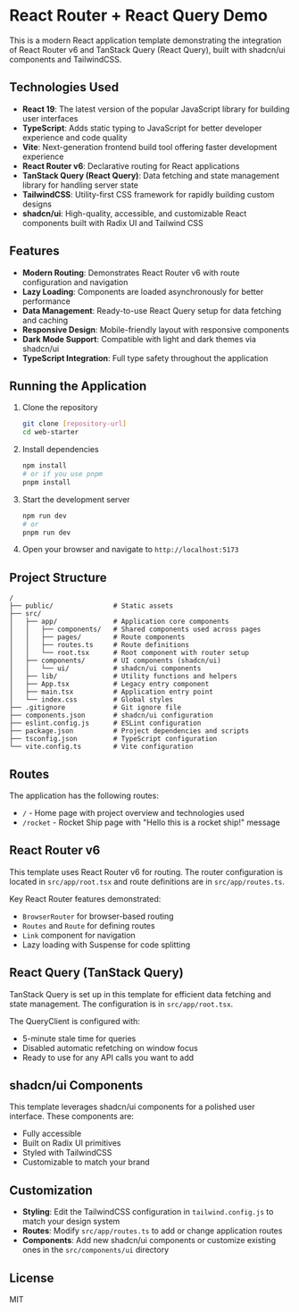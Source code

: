 # React Router + React Query Demo

This is a modern React application template demonstrating the integration of React Router v6 and TanStack Query (React Query), built with shadcn/ui components and TailwindCSS.

## Technologies Used

- **React 19**: The latest version of the popular JavaScript library for building user interfaces
- **TypeScript**: Adds static typing to JavaScript for better developer experience and code quality
- **Vite**: Next-generation frontend build tool offering faster development experience
- **React Router v6**: Declarative routing for React applications
- **TanStack Query (React Query)**: Data fetching and state management library for handling server state
- **TailwindCSS**: Utility-first CSS framework for rapidly building custom designs
- **shadcn/ui**: High-quality, accessible, and customizable React components built with Radix UI and Tailwind CSS

## Features

- **Modern Routing**: Demonstrates React Router v6 with route configuration and navigation
- **Lazy Loading**: Components are loaded asynchronously for better performance
- **Data Management**: Ready-to-use React Query setup for data fetching and caching
- **Responsive Design**: Mobile-friendly layout with responsive components
- **Dark Mode Support**: Compatible with light and dark themes via shadcn/ui
- **TypeScript Integration**: Full type safety throughout the application

## Running the Application

1. Clone the repository
   ```bash
   git clone [repository-url]
   cd web-starter
   ```

2. Install dependencies
   ```bash
   npm install
   # or if you use pnpm
   pnpm install
   ```

3. Start the development server
   ```bash
   npm run dev
   # or
   pnpm run dev
   ```

4. Open your browser and navigate to `http://localhost:5173`

## Project Structure

```
/
├── public/               # Static assets
├── src/
│   ├── app/              # Application core components
│   │   ├── components/   # Shared components used across pages
│   │   ├── pages/        # Route components
│   │   ├── routes.ts     # Route definitions
│   │   └── root.tsx      # Root component with router setup
│   ├── components/       # UI components (shadcn/ui)
│   │   └── ui/           # shadcn/ui components
│   ├── lib/              # Utility functions and helpers
│   ├── App.tsx           # Legacy entry component
│   ├── main.tsx          # Application entry point
│   └── index.css         # Global styles
├── .gitignore            # Git ignore file
├── components.json       # shadcn/ui configuration
├── eslint.config.js      # ESLint configuration
├── package.json          # Project dependencies and scripts
├── tsconfig.json         # TypeScript configuration
└── vite.config.ts        # Vite configuration
```

## Routes

The application has the following routes:
- `/` - Home page with project overview and technologies used
- `/rocket` - Rocket Ship page with "Hello this is a rocket ship!" message

## React Router v6

This template uses React Router v6 for routing. The router configuration is located in `src/app/root.tsx` and route definitions are in `src/app/routes.ts`.

Key React Router features demonstrated:
- `BrowserRouter` for browser-based routing
- `Routes` and `Route` for defining routes
- `Link` component for navigation
- Lazy loading with Suspense for code splitting

## React Query (TanStack Query)

TanStack Query is set up in this template for efficient data fetching and state management. The configuration is in `src/app/root.tsx`.

The QueryClient is configured with:
- 5-minute stale time for queries
- Disabled automatic refetching on window focus
- Ready to use for any API calls you want to add

## shadcn/ui Components

This template leverages shadcn/ui components for a polished user interface. These components are:
- Fully accessible
- Built on Radix UI primitives
- Styled with TailwindCSS
- Customizable to match your brand

## Customization

- **Styling**: Edit the TailwindCSS configuration in `tailwind.config.js` to match your design system
- **Routes**: Modify `src/app/routes.ts` to add or change application routes
- **Components**: Add new shadcn/ui components or customize existing ones in the `src/components/ui` directory

## License

MIT